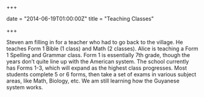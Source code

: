 +++

date = "2014-06-19T01:00:00Z"
title = "Teaching Classes"

+++

Steven am filling in for a teacher who had to go back to the village. He teaches Form 1 Bible (1 class) and Math (2 classes). Alice is teaching a Form 1 Spelling and Grammar class. Form 1 is essentially 7th grade, though the years don’t quite line up with the American system. The school currently has Forms 1-3, which will expand as the highest class progresses. Most students complete 5 or 6 forms, then take a set of exams in various subject areas, like Math, Biology, etc. We am still learning how the Guyanese system works.